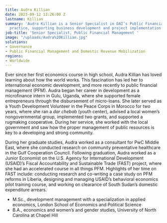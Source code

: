```yaml
---
title: Audra Killian
date: 2023-09-12 13:26:00 Z
lastname: Killian
summary: 'Audra Killian is a Senior Specialist in DAI’s Public Financial Management
  practice, supporting business development and project implementation. '
job-title: 'Senior Specialist, Public Financial Management '
image: "/uploads/Audra%20Killian.jpg"
solutions:
- Governance
- Public Financial Management and Domestic Revenue Mobilization
regions:
- Worldwide
---
```


Ever since her first economics course in high school, Audra Killian has loved learning about how the world works. This fascination has led her to international economic development, and more recently to public financial management (PFM). Audra began her career in development as a microfinance intern in Gulu, Uganda, where she supported female entrepreneurs through the disbursement of micro-loans. She later served as a Youth Development Volunteer in the Peace Corps in Morocco for two years, where she ran a *dar chebab* (youth center), advised a local women’s nongovernmental group, implemented two grants, and supported a rugmaking cooperative. During her service, she worked with the local government and saw how the proper management of public resources is key to a developing and strong community. 

During her graduate studies, Audra worked as a consultant for PwC Middle East, where she conducted research on community preventative healthcare in the Gulf Cooperation Council. Following graduation, Audra worked as a Junior Economist on the U.S. Agency for International Development (USAID)’s Fiscal Accountability and Sustainable Trade (FAST) project, where she had an accelerated course in all things PFM. Highlights of her time on FAST include: conducting research and co-writing a case study on PFM reforms in Liberia, designing and managing USAID’s behavioral economics pilot training course, and working on clearance of South Sudan’s domestic expenditure arrears. 

* M.Sc., development management with a specialization in applied economics, London School of Economics and Political Science
* B.A., economics and women’s and gender studies, University of North Carolina at Chapel Hill